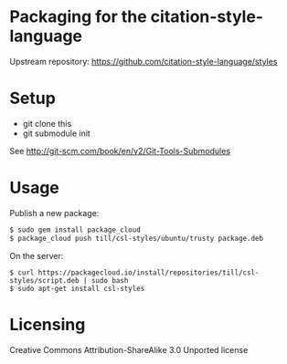# Packaging for the citation-style-language

Upstream repository: https://github.com/citation-style-language/styles

# Setup

 * git clone this
 * git submodule init

See http://git-scm.com/book/en/v2/Git-Tools-Submodules

# Usage

Publish a new package:

```sh
$ sudo gem install package_cloud
$ package_cloud push till/csl-styles/ubuntu/trusty package.deb
```

On the server:

```
$ curl https://packagecloud.io/install/repositories/till/csl-styles/script.deb | sudo bash
$ sudo apt-get install csl-styles
```

# Licensing

Creative Commons Attribution-ShareAlike 3.0 Unported license
